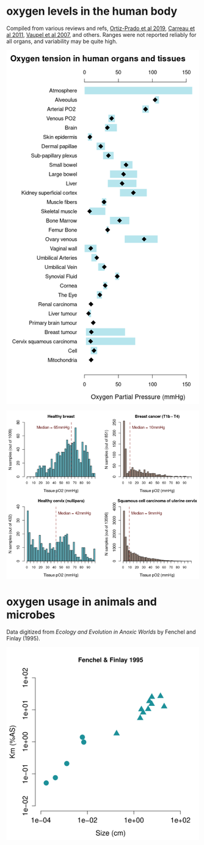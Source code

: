 # oxygen levels in the human body #
Compiled from various reviews and refs, [Ortiz-Prado et al 2019](https://www.ncbi.nlm.nih.gov/pmc/articles/PMC6420699/), [Carreau et al 2011](https://www.ncbi.nlm.nih.gov/pmc/articles/PMC4373326/), [Vaupel et al 2007](https://pubmed.ncbi.nlm.nih.gov/17536958/), and others. Ranges were not reported reliably for all organs, and variability may be quite high.

![plot of oxygen tension in human organs](https://github.com/wrf/misc-analyses/blob/master/animal_oxygen/images/human_organ_oxygen_replot_v1.png)

![plot of oxygen in normal tissue and cancer](https://github.com/wrf/misc-analyses/blob/master/animal_oxygen/images/vaupel2007_figure2_cancer_O2.png)

# oxygen usage in animals and microbes #
Data digitized from *Ecology and Evolution in Anoxic Worlds* by Fenchel and Finlay (1995).

![fenchel_finlay_1995_km_by_size.png](https://github.com/wrf/misc-analyses/blob/master/animal_oxygen/images/fenchel_finlay_1995_km_by_size.png)
